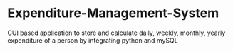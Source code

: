 # Expenditure-Management-System
CUI based application to store and calculate daily, weekly, monthly, yearly expenditure of a person by integrating python and mySQL
